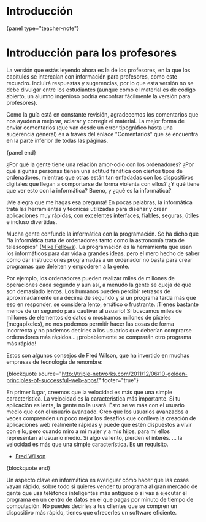 # Introducción

{panel type="teacher-note"}

# Introducción para los profesores

La versión que estás leyendo ahora es la de los profesores, en la que los capítulos se intercalan con información para profesores, como este recuadro. Incluirá respuestas y sugerencias, por lo que esta versión no se debe divulgar entre los estudiantes (aunque como el material es de código abierto, un alumno ingenioso podría encontrar fácilmente la versión para profesores).

Como la guía está en constante revisión, agradecemos los comentarios que nos ayuden a mejorar, aclarar y corregir el material. La mejor forma de enviar comentarios (que van desde un error tipográfico hasta una sugerencia general) es a través del enlace "Comentarios" que se encuentra en la parte inferior de todas las páginas.

{panel end}

¿Por qué la gente tiene una relación amor-odio con los ordenadores? ¿Por qué algunas personas tienen una actitud fanática con ciertos tipos de ordenadores, mientras que otras están tan enfadadas con los dispositivos digitales que llegan a comportarse de forma violenta con ellos? ¿Y qué tiene que ver esto con la informática? Bueno, y ¿qué es la informática?

¡Me alegra que me hagas esa pregunta! En pocas palabras, la informática trata las herramientas y técnicas utilizadas para diseñar y crear aplicaciones muy rápidas, con excelentes interfaces, fiables, seguras, útiles e incluso divertidas.

Mucha gente confunde la informática con la programación. Se ha dicho que "la informática trata de ordenadores tanto como la astronomía trata de telescopios" ([Mike Fellows](http://en.wikiquote.org/wiki/Computer_science)). La programación es la herramienta que usan los informáticos para dar vida a grandes ideas, pero el mero hecho de saber cómo dar instrucciones programadas a un ordenador no basta para crear programas que deleiten y empoderen a la gente.

Por ejemplo, los ordenadores pueden realizar miles de millones de operaciones cada segundo y aun así, a menudo la gente se queja de que son demasiado lentos. Los humanos pueden percibir retrasos de aproximadamente una décima de segundo y si un programa tarda más que eso en responder, se considera lento, errático o frustrante. ¡Tienes bastante menos de un segundo para cautivar al usuario! Si buscamos miles de millones de elementos de datos o mostramos millones de píxeles (megapíxeles), no nos podemos permitir hacer las cosas de forma incorrecta y no podemos decirles a los usuarios que deberían comprarse ordenadores más rápidos... ¡probablemente se comprarán otro programa más rápido!

Estos son algunos consejos de Fred Wilson, que ha invertido en muchas empresas de tecnología de renombre:

{blockquote source="http://triple-networks.com/2011/12/06/10-golden-principles-of-successful-web-apps/" footer="true"}

En primer lugar, creemos que la velocidad es más que una simple característica. La velocidad es la característica más importante. Si tu aplicación es lenta, la gente no la usará. Esto se ve más con el usuario medio que con el usuario avanzado. Creo que los usuarios avanzados a veces comprenden un poco mejor los desafíos que conlleva la creación de aplicaciones web realmente rápidas y puede que estén dispuestos a vivir con ello, pero cuando miro a mi mujer y a mis hijos, para mí ellos representan al usuario medio. Si algo va lento, pierden el interés. ... la velocidad es más que una simple característica. Es un requisito.

- [Fred Wilson](https://en.wikipedia.org/wiki/Fred_Wilson_(financier))

{blockquote end}

Un aspecto clave en informática es averiguar cómo hacer que las cosas vayan rápido, sobre todo si quieres vender tu programa al gran mercado de gente que usa teléfonos inteligentes más antiguos o si vas a ejecutar el programa en un centro de datos en el que pagas por minuto de tiempo de computación. No puedes decirles a tus clientes que se compren un dispositivo más rápido, tienes que ofrecerles un software eficiente.